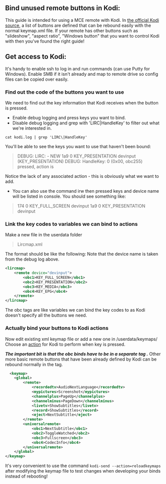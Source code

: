 ## Bind unused remote buttons in Kodi:
This guide is intended for using a MCE remote with Kodi. In [the official Kodi source](https://github.com/xbmc/xbmc/blob/master/xbmc/input/IRTranslator.cpp), a list of buttons are defined that can be rebound easily with the normal keymap.xml file. If your remote has other buttons such as "slideshow", "aspect ratio", "Windows button" that you want to control Kodi with then you've found the right guide! 

## Get access to Kodi:
It's handy to enable ssh to log in and run commands (can use Putty for Windows).
Enable SMB if it isn't already and map to remote drive so config files can be copied over easily.

### Find out the code of the buttons you want to use
We need to find out the key information that Kodi receives when the button is pressed.

- Enable debug logging and press keys you want to bind.
- Disable debug logging and grep with 'LIRC\|HandleKey' to filter out what we're interested in.
```
cat kodi.log | grep 'LIRC\|HandleKey'
```
You'll be able to see the keys you want to use that haven't been bound:
>DEBUG: LIRC: - NEW 1a9 0 KEY_PRESENTATION devinput (KEY_PRESENTATION)
>DEBUG: HandleKey: 0 (0x00, obc255) pressed, action is

Notice the lack of any associated action - this is obviously what we want to add.

- You can also use the command irw then pressed keys and device name will be listed in console.
You should see something like:
>174 0 KEY_FULL_SCREEN devinput
>1a9 0 KEY_PRESENTATION devinput

### Link the key codes to variables we can bind to actions
Make a new file in the userdata folder 
>Lircmap.xml

The format should be like the following:
Note that the device name is taken from the debug log above.
```xml
<lircmap>
	<remote device="devinput">
		<obc1>KEY_FULL_SCREEN</obc1>
		<obc2>KEY_PRESENTATION</obc2>
		<obc3>KEY_MEDIA</obc3>
		<obc4>KEY_EPG</obc4>
	</remote>
</lircmap>
```
The obc tags are like variables we can bind the key codes to as Kodi doesn't specify all the buttons we need.

### Actually bind your buttons to Kodi actions
Now edit existing xml keymap file or add a new one in /userdata/keymaps/
Choose an [action](https://kodi.wiki/view/Action_IDs) for Kodi to perform when key is pressed.

***The important bit is that the obc binds have to be in a separate tag <universalremote>.***
Other more basic remote buttons that have been already defined by Kodi can be rebound normally in the <remote> tag.
```xml
  <keymap>
	<global>
		<remote>
			<recordedtv>AudioNextLanguage</recordedtv>
			<mypictures>Screenshot</mypictures>
			<channelplus>PageUp</channelplus>
			<channelminus>PageDown</channelminus>
			<livetv>ShowSubtitles</livetv>
			<record>ShowSubtitles</record>
			<eject>NextSubtitle</eject>
		</remote>
		<universalremote>
			<obc1>NextSubtitle</obc1>
			<obc2>ToggleWatched</obc2>
			<obc3>Fullscreen</obc3>
			<obc4>CodecInfo</obc4>
		</universalremote>
	</global>
</keymap>
```
	
It's very convenient to use the command `kodi-send --action=reloadkeymaps` after modifying the keymap file to test changes when developing your binds instead of rebooting!

